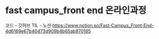 # fast campus_front end 온라인과정
코드 - 깃허브
TIL - 노션 https://www.notion.so/Fast-Campus_Front-End-4d6169e67b40473d909b4b65ab970185
